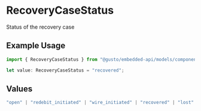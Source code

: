 # RecoveryCaseStatus

Status of the recovery case

## Example Usage

```typescript
import { RecoveryCaseStatus } from "@gusto/embedded-api/models/components/recoverycase.js";

let value: RecoveryCaseStatus = "recovered";
```

## Values

```typescript
"open" | "redebit_initiated" | "wire_initiated" | "recovered" | "lost"
```